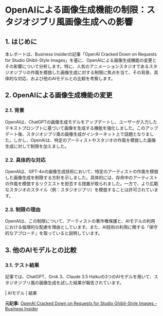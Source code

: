 # OpenAIによる画像生成機能の制限：スタジオジブリ風画像生成への影響

## 1. はじめに

本レポートは、Business Insiderの記事「OpenAI Cracked Down on Requests for Studio Ghibli-Style Images」を基に、OpenAIによる画像生成機能の変更とその影響について分析します。特に、人気のアニメーションスタジオであるスタジオジブリの作風を模倣した画像生成に対する制限に焦点を当て、その背景、具体的な対応、および他のAIモデルとの比較を考察します。

## 2. OpenAIによる画像生成機能の変更

### 2.1. 背景

OpenAIは、ChatGPTの画像生成モデルをアップデートし、ユーザーが入力したテキストプロンプトに基づいて画像を生成する機能を強化しました。このアップデート後、スタジオジブリ風の画像生成がインターネット上で話題となりました。しかし、OpenAIは、特定のアーティストやスタジオの作風を模倣した画像生成に対して制限を加えました。

### 2.2. 具体的な対応

OpenAIは、GPT-4oの画像生成技術において、特定のアーティストの作風を模倣した画像生成を制限する方針を示しました。具体的には、存命中のアーティストの作風を模倣するリクエストを拒否する措置が取られました。一方で、より広範なスタジオのスタイル（例：スタジオジブリ）を模倣することは許可されています。

### 2.3. 制限の理由

OpenAIは、この制限について、アーティストの著作権保護と、AIモデルの利用における倫理的な配慮を理由としています。また、AI技術の利用に関する「保守的なアプローチ」を取っていると説明しています。

## 3. 他のAIモデルとの比較

### 3.1. テスト結果

記事では、ChatGPT、Grok 3、Claude 3.5 Haikuの3つのAIモデルを用いて、スタジオジブリ風の画像生成を試した結果が報告されています。

| AIモデル | 結果 

**元記事:** [OpenAI Cracked Down on Requests for Studio Ghibli-Style Images - Business Insider](https://www.businessinsider.com/openai-chatgpt-studio-ghibli-style-images-generation-grok-claude-genai-2025-3)